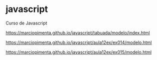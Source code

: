 # javascript
 Curso de Javascript


https://marciopimenta.github.io/javascript/tabuada/modelo/index.html

https://marciopimenta.github.io/javascript/aula12ex/ex014/modelo.html

https://marciopimenta.github.io/javascript/aula12ex/ex015/modelo.html

